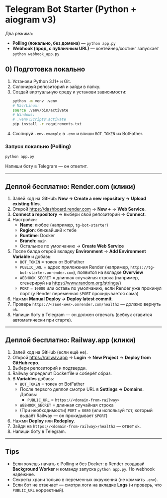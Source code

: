 # Telegram Bot Starter (Python + aiogram v3)

Два режима:
- **Polling (локально, без домена)** — `python app.py`
- **Webhook (прод, с публичным URL)** — контейнер/хостинг запускает `python webhook_app.py`

## 0) Подготовка локально
1. Установи Python 3.11+ и Git.
2. Склонируй репозиторий и зайди в папку.
3. Создай виртуальную среду и установи зависимости:
   ```bash
   python -m venv .venv
   # Mac/Linux:
   source .venv/bin/activate
   # Windows:
   # .venv\Scripts\activate
   pip install -r requirements.txt
   ```
4. Скопируй `.env.example` в `.env` и впиши `BOT_TOKEN` из BotFather.

### Запуск локально (Polling)
```bash
python app.py
```
Напиши боту в Telegram — он ответит.

---

## Деплой бесплатно: Render.com (клики)
1. Залей код на GitHub: **New → Create a new repository → Upload existing files**.
2. Открой https://dashboard.render.com → **New +** → **Web Service**.
3. **Connect a repository** → выбери свой репозиторий → **Connect**.
4. Настройки:
   - **Name**: любое (например, `tg-bot-starter`)
   - **Region**: ближайший к тебе
   - **Runtime**: Docker
   - **Branch**: `main`
   - Остальное по умолчанию → **Create Web Service**
5. После билда открой вкладку **Environment** → **Add Environment Variable** и добавь:
   - `BOT_TOKEN` = токен от BotFather
   - `PUBLIC_URL` = адрес приложения Render (например, `https://tg-bot-starter.onrender.com`), появится на вкладке **Overview**
   - `WEBHOOK_SECRET` = длинная случайная строка (например, сгенерируй на https://www.random.org/strings/)
   - `PORT` = `10000` или оставь по умолчанию, если Render уже прокинул порт (у Render переменная `$PORT` прокидывается сама)
6. Нажми **Manual Deploy → Deploy latest commit**.
7. Проверь `https://<твоё-имя>.onrender.com/healthz` — должно вернуть `ok`.
8. Напиши боту в Telegram — он должен отвечать (вебхук ставится автоматически при старте).

---

## Деплой бесплатно: Railway.app (клики)
1. Залей код на GitHub (если ещё не).
2. Открой https://railway.app → **Login** → **New Project** → **Deploy from GitHub repo**.
3. Выбери репозиторий и подтверди.
4. Railway определит Dockerfile и соберёт образ.
5. В **Variables** добавь:
   - `BOT_TOKEN` = токен от BotFather
   - После первого деплоя смотри URL в **Settings → Domains**. Добавь:
     - `PUBLIC_URL` = `https://<domain-from-railway>`
   - `WEBHOOK_SECRET` = длинная случайная строка
   - (При необходимости) `PORT` = `8080` (или используй тот, который выдаёт Railway — он прокидывает `$PORT`)
6. Нажми **Deploy** или **Redeploy**.
7. Зайди на `https://<domain-from-railway>/healthz` — ответ `ok`.
8. Напиши боту в Telegram.

---

## Tips
- Если хочешь начать с Polling и без Docker: в Render создавай **Background Worker** и команду запуска `python app.py`. Но webhook надёжнее.
- Секреты храни только в переменных окружения (не коммить `.env`).
- Если бот не отвечает — смотри логи на вкладке **Logs** (и проверь, что `PUBLIC_URL` корректный).
